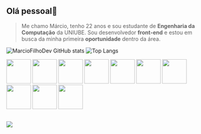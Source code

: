 ## Olá pessoal👋

>Me chamo Márcio, tenho 22 anos e sou estudante de **Engenharia da Computação** da UNIUBE.
>Sou desenvolvedor **front-end** e estou em busca da minha primeira **oportunidade** dentro da área.


![MarcioFilhoDev GitHub stats](https://github-readme-stats.vercel.app/api?username=MarcioFilhoDev&show_icons=true&theme=dark#gh-dark-mode-only) ![Top Langs](https://github-readme-stats.vercel.app/api/top-langs?username=MarcioFilhoDev&layout=compact&langs_count=8&card_width=320) 


        

<div>
    <img src="https://cdn.jsdelivr.net/gh/devicons/devicon@latest/icons/html5/html5-original.svg" height="64" width="64"/>
    <img src="https://cdn.jsdelivr.net/gh/devicons/devicon@latest/icons/css3/css3-original.svg" height="64" width="64"/>
    <img src="https://cdn.jsdelivr.net/gh/devicons/devicon@latest/icons/javascript/javascript-original.svg" height="64" width="64"/>
    <img src="https://cdn.jsdelivr.net/gh/devicons/devicon@latest/icons/typescript/typescript-original.svg" height="64" width="64"/>                   
    <img src="https://cdn.jsdelivr.net/gh/devicons/devicon@latest/icons/react/react-original.svg" height="64" width="64"/>          
    <img src="https://cdn.jsdelivr.net/gh/devicons/devicon@latest/icons/python/python-original.svg" height="64" width="64"/>                    
    <img src="https://cdn.jsdelivr.net/gh/devicons/devicon@latest/icons/microsoftsqlserver/microsoftsqlserver-plain-wordmark.svg" height="64" width="64"/>          
    <img src="https://cdn.jsdelivr.net/gh/devicons/devicon@latest/icons/firebase/firebase-original.svg" height="64" width="64"/>                    
    <img src="https://cdn.jsdelivr.net/gh/devicons/devicon@latest/icons/c/c-original.svg" height="64" width="64"/>                    
    <img src="https://cdn.jsdelivr.net/gh/devicons/devicon@latest/icons/tailwindcss/tailwindcss-original.svg" height="64" width="64"/>
</div>

##

<a href="https://www.linkedin.com/in/marciodev/">
    <img src="https://img.shields.io/badge/LinkedIn-0077B5?style=for-the-badge&logo=linkedin&logoColor=white" target="blank">
</a>
  
